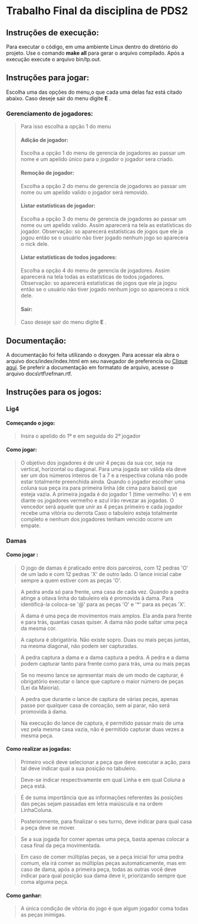 # Trabalho Final da disciplina de PDS2
## Instruções de execução:
Para executar o código, em uma ambiente Linux dentro do diretório do projeto. Use o comando **make all** para gerar o arquivo compilado. Após a execução execute o arquivo bin/tp.out.

## Instruções para jogar:
Escolha uma das opções do menu,o que cada uma delas faz está citado abaixo. Caso deseje sair do menu digite **E** .
### Gerenciamento de jogadores:
>Para isso escolha a opção 1 do menu
> #### Adição de jogador:
> Escolha a opção 1 do menu de gerencia de jogadores ao passar um nome e um apelido único para o jogador o jogador sera criado.
>#### Remoção de jogador:
>  Escolha a opção 2 do menu de gerencia de jogadores ao passar um nome ou um apelido valido o jogador será removido.
>#### Listar estatísticas de jogador:
>  Escolha a opção 3 do menu de gerencia de jogadores ao passar um nome ou um apelido valido. Assim aparecerá na tela as estatísticas do jogador. Observação: so aparecerá estatísticas de jogos que ele ja jogou então   se o usuário não tiver jogado nenhum jogo so aparecera o nick dele.
>#### Listar estatísticas de todos jogadores:
>  Escolha a opção 4 do menu de gerencia de jogadores. Assim aparecerá na tela todas as estatísticas de todos jogadores. Observação: so aparecerá estatísticas de jogos que ele ja jogou então se o usuário não tiver jogado nenhum jogo so aparecera o nick dele.
>#### Sair:
> Caso deseje sair do menu digite **E** .
 
## Documentação:
A documentação foi feita utilizando o doxygen. Para acessar ela abra o arquivo docs/index/index.html em seu navegador de preferencia ou [Clique  aqui](https://drefus.github.io/PDS2-Trabalho-Final/index/index.html). Se preferir a documentação em formatato de arquivo, acesse o arquivo docs\rtf\refman.rtf.

## Instruções para os jogos:

### Lig4

#### Começando o jogo:
>Insira o apelido do 1º e em seguida do 2º jogador

#### Como jogar: 
>O objetivo dos jogadores é de unir 4 peças da sua cor, seja na vertical, horizontal ou diagonal.
>Para uma jogada ser válida ela deve ser um dos números inteiros de 1 a 7 e a respectiva coluna não pode estar totalmente preenchida ainda.
>Quando o jogador escolher uma coluna sua peça ira para primeira linha (de cima para baixo) que esteja vazia.
>A primeira jogada é do jogador 1 (time vermelho: V) e em diante os jogadores vermelho e azul irão revezar as jogadas.
>O vencedor será aquele que unir as 4 peças primeiro e cada jogador recebe uma vitória ou derrota
>Caso o tabuleiro esteja totalmente completo e nenhum dos jogadores tenham vencido ocorre um empate.

### Damas

#### Como jogar :
>O jogo de damas é praticado entre dois parceiros, com 12 pedras 'O' de um lado e com 12 pedras 'X' de outro lado. O lance inicial cabe sempre a quem estiver com as peças 'O'.

>A pedra anda só para frente, uma casa de cada vez. Quando a pedra atinge a oitava linha do tabuleiro ela é promovida à dama. Para identificá-la coloca-se '@' para as peças 'O' e '*' para as peças 'X'.

>A dama é uma peça de movimentos mais amplos. Ela anda para frente e para trás, quantas casas quiser. A dama não pode saltar uma peça da mesma cor.

>A captura é obrigatória. Não existe sopro. Duas ou mais peças juntas, na mesma diagonal, não podem ser capturadas.

>A pedra captura a dama e a dama captura a pedra. A pedra e a dama podem capturar tanto para frente como para trás, uma ou mais peças

>Se no mesmo lance se apresentar mais de um modo de capturar, é obrigatório executar o lance que capture o maior número de peças (Lei da Maioria).

>A pedra que durante o lance de captura de várias peças, apenas passe por qualquer casa de coroação, sem aí parar, não será promovida à dama.

>Na execução do lance de captura, é permitido passar mais de uma vez pela mesma casa vazia, não é permitido capturar duas vezes a mesma peça.

#### Como realizar as jogadas:
>Primeiro você deve selecionar a peça que deve executar a ação, para tal deve indicar qual a sua posição no tabuleiro.

>Deve-se indicar respectivamente em qual Linha e em qual Coluna a peça está.

>É de suma importância que as informações referentes às posições das peças sejam passadas em letra maiúscula e na ordem LinhaColuna.

>Posteriormente, para finalizar o seu turno, deve indicar para qual casa a peça deve se mover.

>Se a sua jogada for comer apenas uma peça, basta apenas colocar a casa final da peça movimentada.

>Em caso de comer múltiplas peças, se a peça inicial for uma pedra comum, ela irá comer as múltiplas peças automaticamente, mas em caso de dama, após a primeira peça, todas as outras você deve indicar para qual posição sua dama deve ir, priorizando sempre que coma alguma peça.

#### Como ganhar:
>A única condição de vitória do jogo é que algum jogador coma todas as peças inimigas.

